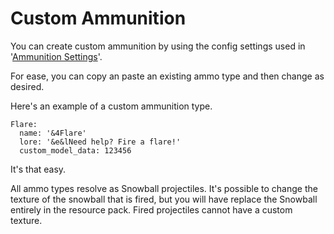 # Custom Ammunition

You can create custom ammunition by using the config settings used in '[Ammunition Settings](config.yml/ammunition-settings.md)'.

For ease, you can copy an paste an existing ammo type and then change as desired.

Here's an example of a custom ammunition type.

```
Flare:
  name: '&4Flare'
  lore: '&e&lNeed help? Fire a flare!'
  custom_model_data: 123456
```

It's that easy.

All ammo types resolve as Snowball projectiles. It's possible to change the texture of the snowball that is fired, but you will have replace the Snowball entirely in the resource pack. Fired projectiles cannot have a custom texture.
